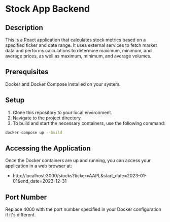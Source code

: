 # Stock App Backend

## Description
This is a React application that calculates stock metrics based on a specified ticker and date range. It uses external services to fetch market data and performs calculations to determine maximum, minimum, and average prices, as well as maximum, minimum, and average volumes.

## Prerequisites
Docker and Docker Compose installed on your system.

## Setup
1. Clone this repository to your local environment.
2. Navigate to the project directory.
3. To build and start the necessary containers, use the following command:

```sh
docker-compose up --build
```

## Accessing the Application
Once the Docker containers are up and running, you can access your application in a web browser at:

- http://localhost:3000/stocks?ticker=AAPL&start_date=2023-01-01&end_date=2023-12-31

## Port Number
Replace 4000 with the port number specified in your Docker configuration if it's different.